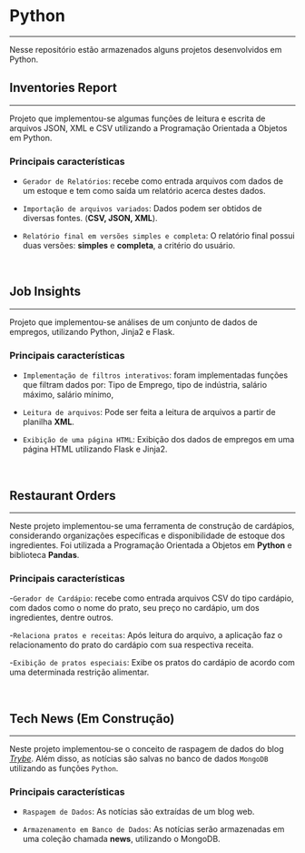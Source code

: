 # Python
---

Nesse repositório estão armazenados alguns projetos desenvolvidos em Python.

## Inventories Report
---

Projeto que implementou-se algumas funções de leitura e escrita de arquivos JSON, XML e CSV utilizando a Programação Orientada a Objetos em Python.

### Principais características

- `Gerador de Relatórios`: recebe como entrada arquivos com dados de um estoque e tem como saída um relatório acerca destes dados.

- `Importação de arquivos variados`: Dados podem ser obtidos de diversas fontes. (**CSV, JSON, XML**).

- `Relatório final em versões simples e completa`: O relatório final possui duas versões: **simples** e **completa**, a critério do usuário.

<br>

## Job Insights
---

Projeto que implementou-se análises de um conjunto de dados de empregos, utilizando Python, Jinja2 e Flask.

### Principais características

- `Implementação de filtros interativos`: foram implementadas funções que filtram dados por: Tipo de Emprego, tipo de indústria, salário máximo, salário mínimo,  

- `Leitura de arquivos`: Pode ser feita a leitura de arquivos a partir de planilha **XML**.

- `Exibição de uma página HTML`: Exibição dos dados de empregos em uma página HTML utilizando Flask e Jinja2. 

<br>

## Restaurant Orders
---

Neste projeto implementou-se uma ferramenta de construção de cardápios, considerando organizações específicas e disponibilidade de estoque dos ingredientes. Foi utilizada a Programação Orientada a Objetos em **Python** e biblioteca **Pandas**.

### Principais características

-`Gerador de Cardápio`: recebe como entrada arquivos CSV do tipo cardápio, com dados como o nome do prato, seu preço no cardápio, um dos ingredientes, dentre outros.

-`Relaciona pratos e receitas`: Após leitura do arquivo, a aplicação faz o relacionamento do prato do cardápio com sua respectiva receita.

-`Exibição de pratos especiais`: Exibe os pratos do cardápio de acordo com uma determinada restrição alimentar.

<br>

## Tech News (Em Construção)
---

Neste projeto implementou-se o conceito de raspagem de dados do blog [_Trybe_](https://blog.betrybe.com). Além disso, as notícias são salvas no banco de dados `MongoDB` utilizando as funções `Python`.

### Principais características

- `Raspagem de Dados`: As notícias são extraídas de um blog web.

- `Armazenamento em Banco de Dados`: As notícias serão armazenadas em uma coleção chamada **news**, utilizando o MongoDB.

<br>
